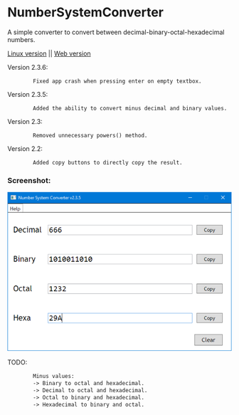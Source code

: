 # NumberSystemConverter
A simple converter to convert between decimal-binary-octal-hexadecimal numbers.

[Linux version](https://github.com/dhamith93/NumberSystemConverterLinux) || [Web version](https://dhamith.me/converter/)

Version 2.3.6: 

            Fixed app crash when pressing enter on empty textbox.

Version 2.3.5: 

            Added the ability to convert minus decimal and binary values.

Version 2.3:
            
            Removed unnecessary powers() method.

Version 2.2: 
            
            Added copy buttons to directly copy the result.             

### Screenshot:

![Alt text](/screenshots/Capture.png?raw=true)

TODO:

            Minus values:
            -> Binary to octal and hexadecimal.
            -> Decimal to octal and hexadecimal.
            -> Octal to binary and hexadecimal.
            -> Hexadecimal to binary and octal.
